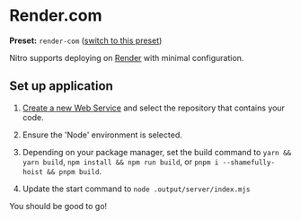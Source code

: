 # Render.com

**Preset:** `render-com` ([switch to this preset](/deploy/#changing-the-deployment-preset))

Nitro supports deploying on [Render](https://render.com/) with minimal configuration.

## Set up application

1. [Create a new Web Service](https://dashboard.render.com/select-repo?type=web) and select the repository that contains your code.

1. Ensure the 'Node' environment is selected.

1. Depending on your package manager, set the build command to `yarn && yarn build`, `npm install && npm run build`, or `pnpm i --shamefully-hoist && pnpm build`.

1. Update the start command to `node .output/server/index.mjs`

You should be good to go!
